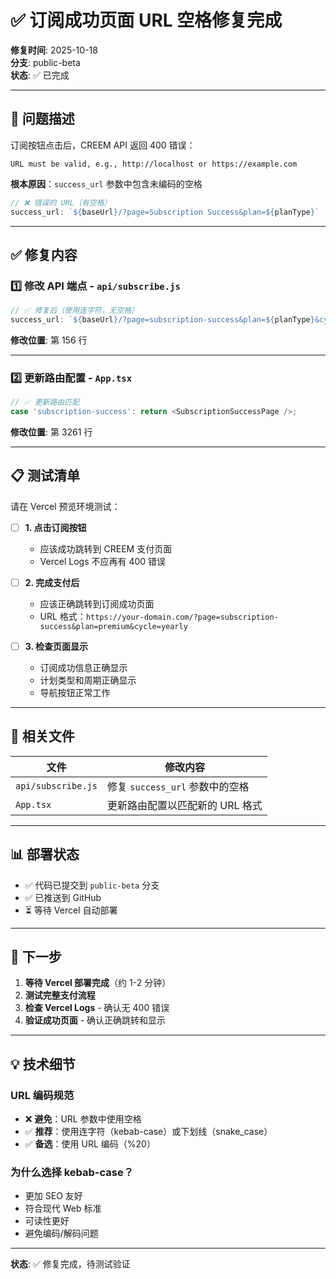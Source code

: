 # ✅ 订阅成功页面 URL 空格修复完成

**修复时间**: 2025-10-18  
**分支**: public-beta  
**状态**: ✅ 已完成

---

## 🐛 问题描述

订阅按钮点击后，CREEM API 返回 400 错误：
```
URL must be valid, e.g., http://localhost or https://example.com
```

**根本原因**：`success_url` 参数中包含未编码的空格
```javascript
// ❌ 错误的 URL（有空格）
success_url: `${baseUrl}/?page=Subscription Success&plan=${planType}`
```

---

## ✅ 修复内容

### 1️⃣ **修改 API 端点** - `api/subscribe.js`

```javascript
// ✅ 修复后（使用连字符，无空格）
success_url: `${baseUrl}/?page=subscription-success&plan=${planType}&cycle=${billingCycle}`,
```

**修改位置**: 第 156 行

---

### 2️⃣ **更新路由配置** - `App.tsx`

```typescript
// ✅ 更新路由匹配
case 'subscription-success': return <SubscriptionSuccessPage />;
```

**修改位置**: 第 3261 行

---

## 📋 测试清单

请在 Vercel 预览环境测试：

- [ ] **1. 点击订阅按钮**
  - 应该成功跳转到 CREEM 支付页面
  - Vercel Logs 不应再有 400 错误

- [ ] **2. 完成支付后**
  - 应该正确跳转到订阅成功页面
  - URL 格式：`https://your-domain.com/?page=subscription-success&plan=premium&cycle=yearly`

- [ ] **3. 检查页面显示**
  - 订阅成功信息正确显示
  - 计划类型和周期正确显示
  - 导航按钮正常工作

---

## 🔗 相关文件

| 文件 | 修改内容 |
|------|---------|
| `api/subscribe.js` | 修复 `success_url` 参数中的空格 |
| `App.tsx` | 更新路由配置以匹配新的 URL 格式 |

---

## 📊 部署状态

- ✅ 代码已提交到 `public-beta` 分支
- ✅ 已推送到 GitHub
- ⏳ 等待 Vercel 自动部署

---

## 🎯 下一步

1. **等待 Vercel 部署完成**（约 1-2 分钟）
2. **测试完整支付流程**
3. **检查 Vercel Logs** - 确认无 400 错误
4. **验证成功页面** - 确认正确跳转和显示

---

## 💡 技术细节

### URL 编码规范
- ❌ **避免**：URL 参数中使用空格
- ✅ **推荐**：使用连字符（kebab-case）或下划线（snake_case）
- ✅ **备选**：使用 URL 编码（%20）

### 为什么选择 kebab-case？
- 更加 SEO 友好
- 符合现代 Web 标准
- 可读性更好
- 避免编码/解码问题

---

**状态**: ✅ 修复完成，待测试验证

